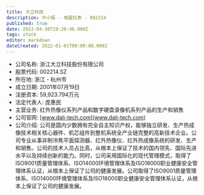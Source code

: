 ```yaml
---
title: 大立科技
description: 中小板 - 电器仪表 - 002214
published: true
date: 2022-04-30T19:20:46.000Z
tags: stock
editor: markdown
dateCreated: 2022-01-01T00:00:00.000Z
---
```


- 公司名称: 浙江大立科技股份有限公司
- 股票代码: 002214.SZ
- 所在地: 浙江 - 杭州市
- 成立日期: 2001年07月19日
- 注册资本: 59,923.794万元
- 法定代表人: 庞惠民
- 主营业务: 红外热像仪系列产品和数字硬盘录像机系列产品的生产和销售
- 公司官网: [www.dali-tech.com](www.dali-tech.com)
- 公司介绍: 公司是国内少数拥有完全自主知识产权，能够独立研发、生产热成像技术相关核心器件、机芯组件到整机系统全产业链完整的高新技术企业。公司专业从事非制冷焦平面探测器、红外热像仪、红外热成像系统的研发、生产和销售。公司的技术人员占比高，从根本上保证了技术的国内领先、国际先进水平以及持续创新的能力。同时，公司采用国际化的现代管理模式，取得了ISO9001质量管理体系、ISO14000环境管理体系及ISO18000职业健康安全管理体系认证，从根本上保证了公司的健康发展。公司取得了ISO9001质量管理体系、ISO14000环境管理体系及ISO18000职业健康安全管理体系认证，从根本上保证了公司的健康发展。


